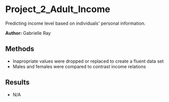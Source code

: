 # Project_2_Adult_Income
Predicting income level based on individuals' personal information.

**Author:** Gabrielle Ray

**Methods**
---
- Inapropriate values were dropped or replaced to create a fluent data set
- Males and females were compared to contrast income relations

## **Results**
- N/A

